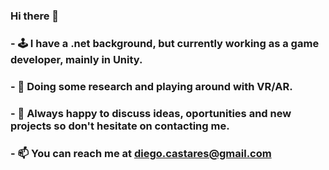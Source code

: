 ### Hi there 👋

<!--
**dcastares/dcastares** is a ✨ _special_ ✨ repository because its `README.md` (this file) appears on your GitHub profile.

Here are some ideas to get you started:
-->
### - 🕹️ I have a .net background, but currently working as a game developer, mainly in Unity.
### - 🔬 Doing some research and playing around with VR/AR.
### - 💬 Always happy to discuss ideas, oportunities and new projects so don't hesitate on contacting me.
### - 📫 You can reach me at diego.castares@gmail.com


